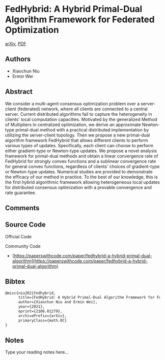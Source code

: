 
# FedHybrid: A Hybrid Primal-Dual Algorithm Framework for Federated Optimization

[arXiv](https://arxiv.org/abs/2106.01279), [PDF](https://arxiv.org/pdf/2106.01279.pdf)

## Authors

- Xiaochun Niu
- Ermin Wei

## Abstract

We consider a multi-agent consensus optimization problem over a server-client (federated) network, where all clients are connected to a central server. Current distributed algorithms fail to capture the heterogeneity in clients' local computation capacities. Motivated by the generalized Method of Multipliers in centralized optimization, we derive an approximate Newton-type primal-dual method with a practical distributed implementation by utilizing the server-client topology. Then we propose a new primal-dual algorithm framework FedHybrid that allows different clients to perform various types of updates. Specifically, each client can choose to perform either gradient-type or Newton-type updates. We propose a novel analysis framework for primal-dual methods and obtain a linear convergence rate of FedHybrid for strongly convex functions and a sublinear convergence rate for general convex functions, regardless of clients' choices of gradient-type or Newton-type updates. Numerical studies are provided to demonstrate the efficacy of our method in practice. To the best of our knowledge, this is the first hybrid algorithmic framework allowing heterogeneous local updates for distributed consensus optimization with a provable convergence and rate guarantee.

## Comments



## Source Code

Official Code



Community Code

- [https://paperswithcode.com/paper/fedhybrid-a-hybrid-primal-dual-algorithm](https://paperswithcode.com/paper/fedhybrid-a-hybrid-primal-dual-algorithm)

## Bibtex

```tex
@misc{niu2021fedhybrid,
      title={FedHybrid: A Hybrid Primal-Dual Algorithm Framework for Federated Optimization}, 
      author={Xiaochun Niu and Ermin Wei},
      year={2021},
      eprint={2106.01279},
      archivePrefix={arXiv},
      primaryClass={math.OC}
}
```

## Notes

Type your reading notes here...

